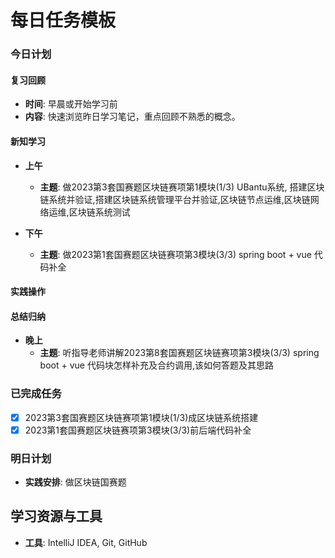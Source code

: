 # 每日任务模板

### 今日计划

#### 复习回顾

- **时间**: 早晨或开始学习前
- **内容**: 快速浏览昨日学习笔记，重点回顾不熟悉的概念。

#### 新知学习

- **上午**
    - **主题**: 做2023第3套国赛题区块链赛项第1模块(1/3)  UBantu系统, 搭建区块链系统并验证,搭建区块链系统管理平台并验证,区块链节点运维,区块链网络运维,区块链系统测试

- **下午**
    - **主题**: 做2023第1套国赛题区块链赛项第3模块(3/3)  spring boot + vue 代码补全

#### 实践操作

#### 总结归纳

- **晚上**
    - **主题**: 听指导老师讲解2023第8套国赛题区块链赛项第3模块(3/3) spring boot + vue 代码块怎样补充及合约调用,该如何答题及其思路

### 已完成任务

- [x] 2023第3套国赛题区块链赛项第1模块(1/3)成区块链系统搭建
- [x] 2023第1套国赛题区块链赛项第3模块(3/3)前后端代码补全

### 明日计划

- **实践安排**: 做区块链国赛题

## 学习资源与工具

- **工具**: IntelliJ IDEA, Git, GitHub

